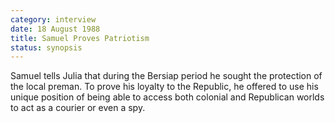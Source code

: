 ```yaml
---
category: interview
date: 18 August 1988
title: Samuel Proves Patriotism
status: synopsis
---
```


Samuel tells Julia that during the Bersiap period he sought the
protection of the local preman. To prove his loyalty to the Republic, he
offered to use his unique position of being able to access both colonial
and Republican worlds to act as a courier or even a spy. 
